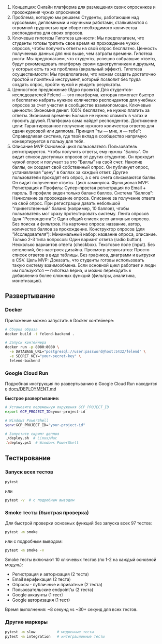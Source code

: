 1. Концепция: Онлайн платформа для размещения своих опросников и прохождения чужих опросников
2. Проблема, которую мы решаем: Студенты, работающие над курсовыми, дипломными и научными работами, сталкиваются с огромной трудностью при сборе необходимого количества респондентов для своих опросов.
3. Ключевые гипотезы
Гипотеза ценности: Мы предполагаем, что студенты готовы тратить свое время на прохождение чужих опросов, чтобы получить ответы на свой опрос бесплатно. Ценность полученных данных для них выше, чем затраты времени.
Гипотеза роста: Мы предполагаем, что студенты, успешно собравшие ответы, будут рекомендовать платформу своим одногруппникам и друзьям, у которых есть та же проблема (виральный эффект).
Гипотеза осуществимости: Мы предполагаем, что можем создать достаточно простой и понятный инструмент, который позволит без труда создать опрос, пройти чужой и увидеть результаты.
4. Ценностное предложение (Ядро проекта)
Для студентов-исследователей Felend — это платформа, которая помогает быстро и бесплатно набрать нужное количество респондентов для учебных опросов за счет участия в сообществе взаимопомощи.
Ключевые ценности:
Экономия денег: 100% бесплатно, не нужно платить за ответы.
Экономия времени: Больше не нужно спамить в чатах и просить друзей. Платформа сама найдет респондентов.
Достижение цели: Гарантированное получение нужного количества ответов для сдачи курсовой или диплома.
Принцип "ты — мне, я — тебе": Справедливая система, где твой вклад в сообщество напрямую конвертируется в пользу для тебя.
5. Описание MVP
Основной цикл пользователя:
Пользователь регистрируется.
Чтобы получить ответы, ему нужны "Баллы".
Он видит список доступных опросов от других студентов.
Он проходит чужой опрос и получает за это "Баллы" на свой счет.
Накопив баллы, он создает свой собственный опрос.
Он публикует опрос, устанавливая "цену" в баллах за каждый ответ.
Другие пользователи проходят его опрос, а с его счета списываются баллы.
Он видит полученные ответы. Цикл замкнулся.
Функционал MVP:
Регистрация и Профиль:
Супер-простая регистрация по Email + пароль.
В профиле виден только баланс баллов.
Система "Баллов":
Начисление за прохождение опроса.
Списание за получение ответа на свой опрос.
При регистрации давать небольшой "приветственный" баланс (например, 10 баллов), чтобы пользователь мог сразу протестировать систему.
Лента опросов (для "Респондента"):
Один общий список всех активных опросов.
Без поиска и фильтров.
На карточке опроса: название, автор, количество баллов за прохождение.
Конструктор опросов (для "Исследователя"):
Минимальный набор: название опроса, описание.
Только 2-3 типа вопросов:
Один вариант ответа (radio button).
Несколько вариантов ответа (checkbox).
Текстовое поле (input).
Без ветвлений, без настроек дизайна.
Просмотр результатов:
Просто список ответов в виде таблицы.
Без графиков, диаграмм и выгрузки в CSV.
Цель MVP: Доказать, что студенты готовы использовать такую систему взаимообмена. Если основной цикл работает и люди им пользуются — гипотеза верна, и можно переходить к добавлению более сложных функций (фильтры, аналитика, монетизация).

## Развертывание

### Docker

Приложение можно запустить в Docker контейнере:

```bash
# Сборка образа
docker build -t felend-backend .

# Запуск контейнера
docker run -p 8080:8080 \
  -e DATABASE_URL="postgresql://user:password@host:5432/felend" \
  -e SECRET_KEY="your-secret-key" \
  felend-backend
```

### Google Cloud Run

Подробная инструкция по развертыванию в Google Cloud Run находится в [docs/DEPLOYMENT.md](docs/DEPLOYMENT.md)

**Быстрое развертывание:**

```bash
# Установите переменную окружения GCP_PROJECT_ID
export GCP_PROJECT_ID=your-project-id

# Windows PowerShell
$env:GCP_PROJECT_ID="your-project-id"

# Запустите скрипт деплоя
./deploy.sh  # Linux/Mac
.\deploy.ps1  # Windows PowerShell
```

## Тестирование

### Запуск всех тестов
```bash
pytest
```
или
```bash
pytest -v  # с подробным выводом
```

### Smoke тесты (быстрая проверка)
Для быстрой проверки основных функций без запуска всех 97 тестов:
```bash
pytest -m smoke
```
или с подробным выводом:
```bash
pytest -m smoke -v
```

Smoke тесты включают 10 ключевых тестов (по 1-2 на каждый основной модуль):
- Регистрация и авторизация (2 теста)
- Email верификация (2 теста)
- Опросы - публичные и приватные (2 теста)
- Пользовательские endpoint'ы (2 теста)
- Google аккаунты (1 тест)
- Google авторизация (1 тест)

Время выполнения: ~8 секунд vs ~30+ секунд для всех тестов.

### Другие маркеры
```bash
pytest -m slow          # медленные тесты
pytest -m integration   # интеграционные тесты
```
